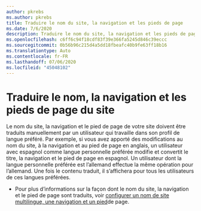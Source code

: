 ```yaml
---
author: pkrebs
ms.author: pkrebs
title: Traduire le nom du site, la navigation et les pieds de page
ms.date: 7/6/2020
description: Traduire le nom du site, la navigation et les pieds de page
ms.openlocfilehash: c6ff6c94f18cdf83f39e366fa5245d846c39eccc
ms.sourcegitcommit: 0b56b96c215d4a5dd18fbeafc40b9fe63ff18b16
ms.translationtype: Auto
ms.contentlocale: fr-FR
ms.lasthandoff: 07/06/2020
ms.locfileid: "45048102"
---
```

# <a name="translate-the-site-name-navigation-and-footers"></a>Traduire le nom, la navigation et les pieds de page du site
Le nom du site, la navigation et le pied de page de votre site doivent être traduits manuellement par un utilisateur qui travaille dans son profil de langue préféré. Par exemple, si vous avez apporté des modifications au nom du site, à la navigation et au pied de page en anglais, un utilisateur avec espagnol comme langue personnelle préférée modifie et convertit le titre, la navigation et le pied de page en espagnol. Un utilisateur dont la langue personnelle préférée est l’allemand effectue la même opération pour l’allemand. Une fois le contenu traduit, il s’affichera pour tous les utilisateurs de ces langues préférées.  

- Pour plus d’informations sur la façon dont le nom du site, la navigation et le pied de page sont traduits, voir [configurer un nom de site multilingue, une navigation et un pied](https://support.office.com/en-us/article/create-multilingual-communication-sites-pages-and-news-2bb7d610-5453-41c6-a0e8-6f40b3ed750c#bkmk_muitranslations)de page.
